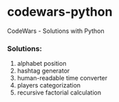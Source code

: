 # codewars-python
CodeWars - Solutions with Python

### Solutions:
1) alphabet position
2) hashtag generator
3) human-readable time converter
4) players categorization
5) recursive factorial calculation

